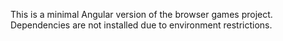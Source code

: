 This is a minimal Angular version of the browser games project. Dependencies are not installed due to environment restrictions.
